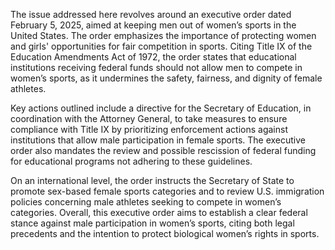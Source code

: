 The issue addressed here revolves around an executive order dated February 5, 2025, aimed at keeping men out of women’s sports in the United States. The order emphasizes  the importance of protecting women and girls' opportunities for fair competition in sports. Citing Title IX of the Education Amendments Act of 1972, the order states that educational institutions receiving federal funds should not allow men to compete in women’s sports, as it undermines the safety, fairness, and dignity of female athletes.

Key actions outlined include a directive for the Secretary of Education, in coordination with the Attorney General, to take measures to ensure compliance with Title IX by prioritizing enforcement actions against institutions that allow male participation in female sports. The executive order also mandates the review and possible rescission of federal funding for educational programs not adhering to these guidelines.

On an international level, the order instructs the Secretary of State to promote sex-based female sports categories and to review U.S. immigration policies concerning male athletes seeking to compete in women’s categories. Overall, this executive order aims to establish a clear federal stance against male participation in women’s sports, citing both legal precedents and the intention to protect biological women’s rights in sports.